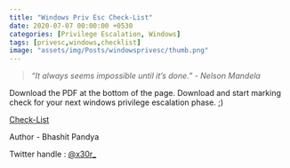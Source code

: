 ```yaml
---
title: "Windows Priv Esc Check-List"
date: 2020-07-07 00:00:00 +0530
categories: [Privilege Escalation, Windows]
tags: [privesc,windows,checklist] 
image: "assets/img/Posts/windowsprivesc/thumb.png"
---
```

> *“It always seems impossible until it’s done.” - Nelson Mandela*

Download the PDF at the bottom of the page. Download and start marking check for your next windows privilege escalation phase. ;)

[Check-List](https://www.notion.so/Windows-Priv-Esc-Check-List-7635a8d71b124b3389bc115990ebe674)

Author - Bhashit Pandya

Twitter handle : [@x30r_](https://twitter.com/x30r_)
